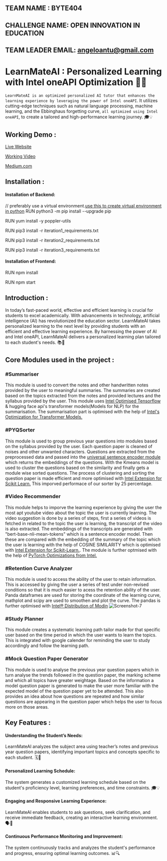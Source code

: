 ## TEAM NAME : BYTE404
## CHALLENGE NAME: OPEN INNOVATION IN EDUCATION 
## TEAM LEADER EMAIL: angeloantu@gmail.com


# LearnMateAI : Personalized Learning with Intel oneAPI Optimization 🤖💪

`LearnMateAI is an optimized personalized AI tutor that enhances the learning experience by leveraging the power of Intel oneAPI`. It utilizes cutting-edge techniques such as natural language processing, machine learning, and the Ebbinghaus forgetting curve, ``all optimized using Intel oneAPI``, to create a tailored and high-performance learning journey. 🎓💡

## Working Demo :

[Live Website](https://intel-hack.pages.dev/)

[Working Video](https://youtu.be/nKy4xSi7bTI)

[Medium.com](https://medium.com/@abdullasameer118/learnmateai-personalized-learning-with-intel-oneapi-optimization-1eb2195403da)

## Installation :
#### Installation of Backend:
// preferably use a virtual environment.[use this to create virtual environment in python](https://docs.python.org/3/library/venv.html)
RUN python3 -m pip install --upgrade pip

RUN yum install -y poppler-utils

RUN  pip3 install -r iteration1_requirements.txt

RUN  pip3 install -r iteration2_requirements.txt

RUN  pip3 install -r iteration3_requirements.txt

#### Installation of Frontend:

RUN npm install

RUN npm start

## Introduction :

In today’s fast-paced world, effective and efficient learning is crucial for students to excel academically. With advancements in technology, artificial intelligence (AI) has revolutionized the education sector. LearnMateAI takes personalized learning to the next level by providing students with an efficient and effective learning experience. By harnessing the power of AI and Intel oneAPI, LearnMateAI delivers a personalized learning plan tailored to each student's needs. 📚🔬

## Core Modules used in the project :
### #Summariser  
This module is used to convert the notes and other handwritten notes provided by the user to meaningful summaries. The summaries are created based on the topics extracted from the notes and provided lectures and the syllabus provided by the user. This module uses [Intel Optimised Tensorflow](https://www.intel.com/content/www/us/en/developer/tools/oneapi/optimization-for-tensorflow.html#gs.2mtgor) & hugging face api's transformer models(Models for NLP) for the summarisation. The summarisation part is optimised with the help of [Intel's Optimization for Transformer Models.](https://www.intel.com/content/www/us/en/developer/videos/optimize-end-to-end-transformer-model-performance.html#gs.2muun9) 

### #PYQSorter
This module is used to group previous year questions into modules based on the syllabus provided by the user. Each question paper is cleaned of noises and other unwanted characters. Questions are extracted from the preprocessed data and passed into the [universal sentence encoder module](https://tfhub.dev/google/universal-sentence-encoder-large/5) which returns the embeddings of the questions. With the Kmeans model is used to cluster the questions based on the similarity and finally gets a module wise sorted questions. The process of clustering and sorting the question paper is made efficient and more optimised with [Intel Extension for Scikit Learn.](https://www.intel.com/content/www/us/en/developer/tools/oneapi/scikit-learn.html#gs.2mw28j) This imporved performace of our sorter by 25 percentage.

### #Video Recommender
This module helps to imporve the learning experience by giving the user the most apt youtube video about the topic the user is currently learning. The video suggestion is done by a series of steps,
first a series of videos is fetched in related to the topic the user is learning, the transcript of the video is also extracted. The embeddings of the transcripts are generated with "bert-base-nli-mean-tokens" which is a sentence encoder model. Then these are compared with the embedding of the summary of the topic which the user is learning with the help of COSINE SIMILARITY which is optimised with [Intel Extension for Scikit-Learn.](https://www.intel.com/content/www/us/en/developer/tools/oneapi/scikit-learn.html). The module is further optmised with the help of [PyTorch Optimizations from Intel.](https://www.intel.com/content/www/us/en/developer/tools/oneapi/optimization-for-pytorch.html#gs.2mu8s1)


### #Retention Curve Analyzer
This module is used to access the ability of the user to retain information. This is accessed by giving the user a series of test under non-revised conditions so that it is much easier to acess the retention ability of the user. Panda dataframes are used for storing the coordinate of the learning curve, mathplot and scipy are used to smoothen and plot the curve. The pandas is further optimised with [Intel® Distribution of Modin](https://www.intel.com/content/www/us/en/developer/tools/oneapi/distribution-of-modin.html#gs.2mxbo0) 
<img src="https://i.ibb.co/41HCFS3/Screenshot-7.png" alt="Screenshot-7" border="0" />

### #Study Planner 
This module creates a systematic learning path tailor made for that specific user based on the time period in which the user wants to learn the topics. This is integrated with google calender for reminding the user to study accordingly and follow the learning path.

### #Mock Question Paper Generator
This module is used to analyse the previous year question papers which in turn analyse the trends followed in the question paper, the marking scheme and which all topics have greater weightage. Based on the information a model question paper is generated to make the user more familiar with the expected model of the question paper yet to be attended. This also provides an idea about how questions are repeated and how similar questions are appearing in the question paper which helps the user to focus more on those areas.

## Key Features :

#### Understanding the Student’s Needs:

LearnMateAI analyzes the subject area using teacher’s notes and previous year question papers, identifying important topics and concepts specific to each student. 🗓️📝

#### Personalized Learning Schedule: 

The system generates a customized learning schedule based on the student's proficiency level, learning preferences, and time constraints. 🎓💡

#### Engaging and Responsive Learning Experience: 

LearnMateAI enables students to ask questions, seek clarification, and receive immediate feedback, creating an interactive learning environment. 🗣️💬

#### Continuous Performance Monitoring and Improvement: 

The system continuously tracks and analyzes the student's performance and progress, ensuring optimal learning outcomes. 📊🔍


